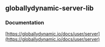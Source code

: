 globallydynamic-server-lib
---

### Documentation
[https://globallydynamic.io/docs/user/server](https://globallydynamic.io/docs/user/server)

